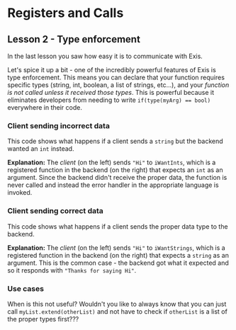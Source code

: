 # Registers and Calls

## Lesson 2 - Type enforcement

In the last lesson you saw how easy it is to communicate with Exis.

Let's spice it up a bit - one of the incredibly powerful features of Exis is type enforcement. This means you can declare that your function requires specific types (string, int, boolean, a list of strings, etc...), and your *function is not called unless it received those types*. This is powerful because it eliminates developers from needing to write `if(type(myArg) == bool)` everywhere in their code.

### Client sending incorrect data

This code shows what happens if a client sends a `string` but the backend wanted an `int` instead.

<exis-code name="Tour Reg/Call Lesson 2 Fails"></exis-code>

**Explanation:** The *client* (on the left) sends `"Hi"` to `iWantInts`, which is a registered function in the backend (on the right) that expects an `int` as an argument. Since the backend didn't receive the proper data, the function is never called and instead the error handler in the appropriate language is invoked.

### Client sending correct data

This code shows what happens if a client sends the proper data type to the backend.

<exis-code name="Tour Reg/Call Lesson 2 Works"></exis-code>

**Explanation:** The *client* (on the left) sends `"Hi"` to `iWantStrings`, which is a registered function in the backend (on the right) that expects a `string` as an argument. This is the common case - the backend got what it expected and so it responds with `"Thanks for saying Hi"`.

### Use cases

When is this not useful? Wouldn't you like to always know that you can just call `myList.extend(otherList)` and not have to check if `otherList` is a list of the proper types first???


